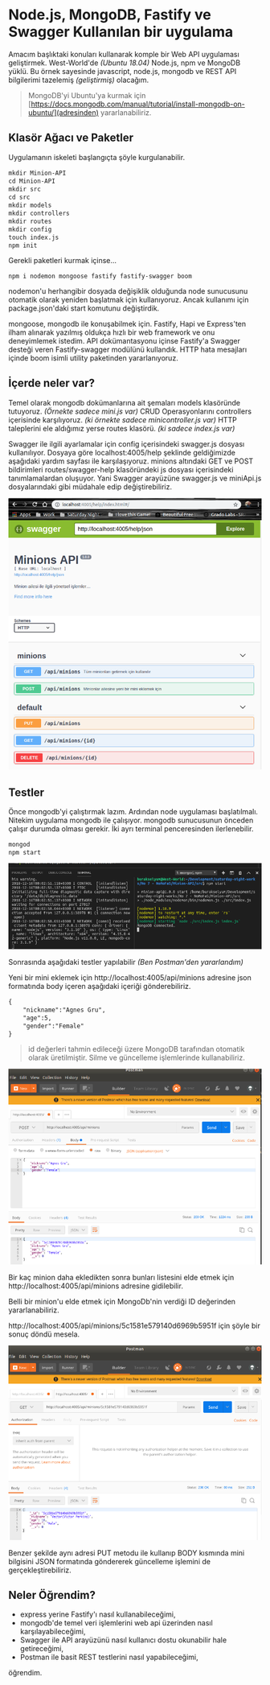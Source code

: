 # Node.js, MongoDB, Fastify ve Swagger Kullanılan bir uygulama

Amacım başlıktaki konuları kullanarak komple bir Web API uygulaması geliştirmek. West-World'de _(Ubuntu 18.04)_ Node.js, npm ve MongoDB yüklü. Bu örnek sayesinde javascript, node.js, mongodb ve REST API bilgilerimi tazelemiş _(geliştirmiş)_ olacağım.

>MongoDB'yi Ubuntu'ya kurmak için [https://docs.mongodb.com/manual/tutorial/install-mongodb-on-ubuntu/](adresinden) yararlanabiliriz.

## Klasör Ağacı ve Paketler

Uygulamanın iskeleti başlangıçta şöyle kurgulanabilir.

```
mkdir Minion-API
cd Minion-API
mkdir src
cd src
mkdir models
mkdir controllers
mkdir routes
mkdir config
touch index.js
npm init
```

Gerekli paketleri kurmak içinse...

```
npm i nodemon mongoose fastify fastify-swagger boom
```

nodemon'u herhangibir dosyada değişiklik olduğunda node sunucusunu otomatik olarak yeniden başlatmak için kullanıyoruz. Ancak kullanımı için package.json'daki start komutunu değiştirdik.

mongoose, mongodb ile konuşabilmek için. Fastify, Hapi ve Express'ten ilham alınarak yazılmış oldukça hızlı bir web framework ve onu deneyimlemek istedim. API dokümantasyonu içinse Fastify'a Swagger desteği veren Fastify-swagger modülünü kullandık. HTTP hata mesajları içinde boom isimli utility paketinden yararlanıyoruz.

## İçerde neler var?

Temel olarak mongodb dokümanlarına ait şemaları models klasöründe tutuyoruz. _(Örnekte sadece mini.js var)_ CRUD Operasyonlarını controllers içerisinde karşılıyoruz. _(ki örnekte sadece minicontroller.js var)_ HTTP taleplerini ele aldığımız yerse routes klasörü. _(ki sadece index.js var)_

Swagger ile ilgili ayarlamalar için config içerisindeki swagger.js dosyası kullanılıyor. Dosyaya göre localhost:4005/help şeklinde geldiğimizde aşağıdaki yardım sayfası ile karşılaşıyoruz. minions altındaki GET ve POST bildirimleri routes/swagger-help klasöründeki js dosyası içerisindeki tanımlamalardan oluşuyor. Yani Swagger arayüzüne swagger.js ve miniApi.js dosyalarındaki gibi müdahale edip değiştirebiliriz.

![credit_2.png](credit_2.png)

## Testler

Önce mongodb'yi çalıştırmak lazım. Ardından node uygulaması başlatılmalı. Nitekim uygulama mongodb ile çalışıyor. mongodb sunucusunun önceden çalışır durumda olması gerekir. İki ayrı terminal penceresinden ilerlenebilir.

```
mongod
npm start
```
![credit_1.png](credit_1.png)

Sonrasında aşağıdaki testler yapılabilir _(Ben Postman'den yararlandım)_

Yeni bir mini eklemek için http://localhost:4005/api/minions adresine json formatında body içeren aşağıdaki içeriği gönderebiliriz.

```
{
	"nickname":"Agnes Gru",
	"age":5,
	"gender":"Female"
}
```

> id değerleri tahmin edileceği üzere MongoDB tarafından otomatik olarak üretilmiştir. Silme ve güncelleme işlemlerinde kullanabiliriz.

![credit_3.png](credit_3.png)

Bir kaç minion daha ekledikten sonra bunları listesini elde etmek için http://localhost:4005/api/minions adresine gidilebilir.

Belli bir minion'u elde etmek için MongoDb'nin verdiği ID değerinden yararlanabiliriz.

http://localhost:4005/api/minions/5c1581e579140d6969b5951f için şöyle bir sonuç döndü mesela.

![credit_4.png](credit_4.png)

Benzer şekilde aynı adresi PUT metodu ile kullanıp BODY kısmında mini bilgisini JSON formatında göndererek güncelleme işlemini de gerçekleştirebiliriz.

## Neler Öğrendim?

- express yerine Fastify'ı nasıl kullanabileceğimi,
- mongodb'de temel veri işlemlerini web api üzerinden nasıl karşılayabileceğimi,
- Swagger ile API arayüzünü nasıl kullanıcı dostu okunabilir hale getireceğimi,
- Postman ile basit REST testlerini nasıl yapabileceğimi,

öğrendim.